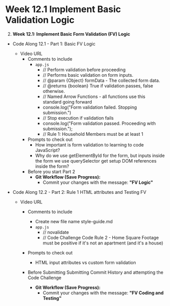 # Week 12.1 Implement Basic Validation Logic


2. **Week 12.1: Implement Basic Form Validation (FV) Logic**
* Code Along 12.1 - Part 1: Basic FV Logic
    - Video URL
        - Comments to include
            - `app.js`
                - // Perform validation before proceeding
                - // Performs basic validation on form inputs.
                - // @param {Object} formData - The collected form data.
                - // @returns {boolean} True if validation passes, false otherwise.
                - // Named Arrow Functions - all functions use this standard going forward
                - console.log("Form validation failed. Stopping submission.")
                - // Stop execution if validation fails
                - console.log("Form validation passed. Proceeding with submission.");
                - // Rule 1: Household Members must be at least 1
        - Prompts to check out
            - How important is form validation to learning to code JavaScript?
            - Why do we use getElementById for the form, but inputs inside the form we use querySelector get setup DOM references inside the form?
        - Before you start Part 2
            * **Git Workflow (Save Progress):**
                * Commit your changes with the message: **"FV Logic"**
                
* Code Along 12.2 - Part 2: Rule 1 HTML attributes and Testing FV
    - Video URL
        - Comments to include
            - Create new file name style-guide.md
            - `app.js`
                - // novalidate
                - // Code Challenge Code Rule 2 - Home Square Footage must be positive if it's not an apartment (and it's a house)

                
        - Prompts to check out
            - HTML input attributes vs custom form validation
        - Before Submitting Submitting Commit History and attempting the Code Challenge
            * **Git Workflow (Save Progress):**
                * Commit your changes with the message: **"FV Coding and Testing"**